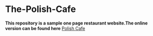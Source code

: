 # The-Polish-Cafe

**This repository is a sample one page restaurant website.The online version can be found here** [Polish Cafe](http://polishcafe.bitballoon.com/)


